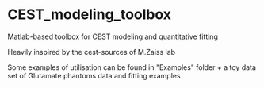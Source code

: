 # CEST_modeling_toolbox
Matlab-based toolbox for CEST modeling and quantitative fitting 

Heavily inspired by the cest-sources of M.Zaiss lab

Some examples of utilisation can be found in "Examples" folder + a toy data set of Glutamate phantoms data and fitting examples
